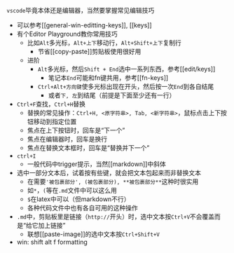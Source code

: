 `vscode`毕竟本体还是编辑器，当然要掌握常见编辑技巧
- 可以参考[[general-win-editting-keys]], [[keys]]
- 有个Editor Playground教你常用技巧
  - 比如`Alt`多光标，`Alt+上下`移动行，`Alt+Shift+上下`复制行
    - 节省[[copy-paste]]剪贴板使用很好用
  - 进阶
    - `Alt`多光标，然后`Shift + End`选中一系列东西，参考[[edit/keys]]
      - 笔记本`End`可能和fn键共用，参考[[fn-keys]]
    - `Ctrl+Alt+方向键`使多光标出现在开头，然后按一次`End`到各自结尾
      - 或者`下, 左`到结尾（前提是下面至少还有一行）
- `Ctrl+F`查找，`Ctrl+H`替换
  - 替换的常见操作：`Ctrl+H, <原字符串>, Tab, <新字符串>`，鼠标点击上下按钮移动到指定位置
  - 焦点在上下按钮时，回车是“下一个”
  - 焦点在编辑器时，回车是换行
  - 焦点在替换文本框时，回车是“替换并下一个”
- `ctrl+I`
  - 一般代码中trigger提示，当然[[markdown]]中斜体
- 选中一部分文本后，试着按有些键，就会把文本包起来而非替换文本
  - 在需要`'被包裹部分', (被包裹部分), **被包裹部分**`这种时很实用
  - 如`*`，`(`等在`.md`文件中可以这么用
  - `$`在latex中可以（但markdown不行）
  - 各种代码文件中也有各自可用的这种操作
- `.md`中，剪贴板里是链接（`http://`开头）时，选中文本按`Ctrl+V`不会覆盖而是“给它加上链接”
  - 联想[[paste-image]]的选中文本按`Ctrl+Shift+V`
- win: shift alt f formatting